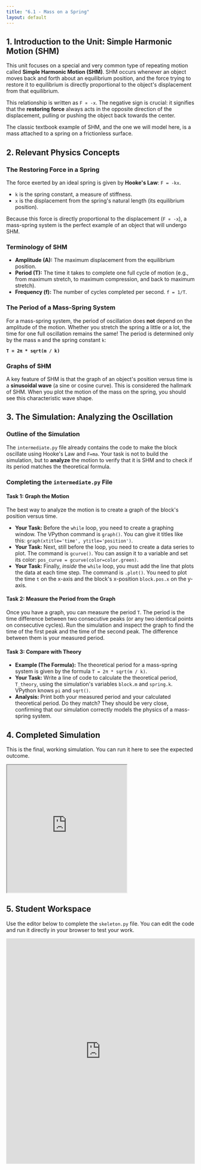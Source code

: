 ```yaml
---
title: "6.1 - Mass on a Spring"
layout: default
---
```



## 1. Introduction to the Unit: Simple Harmonic Motion (SHM)

This unit focuses on a special and very common type of repeating motion called **Simple Harmonic Motion (SHM)**. SHM occurs whenever an object moves back and forth about an equilibrium position, and the force trying to restore it to equilibrium is directly proportional to the object's displacement from that equilibrium.

This relationship is written as `F ∝ -x`. The negative sign is crucial: it signifies that the **restoring force** always acts in the opposite direction of the displacement, pulling or pushing the object back towards the center.

The classic textbook example of SHM, and the one we will model here, is a mass attached to a spring on a frictionless surface.

## 2. Relevant Physics Concepts

### The Restoring Force in a Spring

The force exerted by an ideal spring is given by **Hooke's Law**: `F = -kx`.
-   `k` is the spring constant, a measure of stiffness.
-   `x` is the displacement from the spring's natural length (its equilibrium position).

Because this force is directly proportional to the displacement (`F ∝ -x`), a mass-spring system is the perfect example of an object that will undergo SHM.

### Terminology of SHM

-   **Amplitude (A):** The maximum displacement from the equilibrium position.
-   **Period (T):** The time it takes to complete one full cycle of motion (e.g., from maximum stretch, to maximum compression, and back to maximum stretch).
-   **Frequency (f):** The number of cycles completed per second. `f = 1/T`.

### The Period of a Mass-Spring System

For a mass-spring system, the period of oscillation does **not** depend on the amplitude of the motion. Whether you stretch the spring a little or a lot, the time for one full oscillation remains the same! The period is determined only by the mass `m` and the spring constant `k`:

**`T = 2π * sqrt(m / k)`**

### Graphs of SHM

A key feature of SHM is that the graph of an object's position versus time is a **sinusoidal wave** (a sine or cosine curve). This is considered the hallmark of SHM. When you plot the motion of the mass on the spring, you should see this characteristic wave shape.

## 3. The Simulation: Analyzing the Oscillation

### Outline of the Simulation

The `intermediate.py` file already contains the code to make the block oscillate using Hooke's Law and `F=ma`. Your task is not to build the simulation, but to **analyze** the motion to verify that it is SHM and to check if its period matches the theoretical formula.

### Completing the `intermediate.py` File

#### **Task 1: Graph the Motion**

The best way to analyze the motion is to create a graph of the block's position versus time.

- **Your Task:** Before the `while` loop, you need to create a graphing window. The VPython command is `graph()`. You can give it titles like this: `graph(xtitle='time', ytitle='position')`.
- **Your Task:** Next, still before the loop, you need to create a data series to plot. The command is `gcurve()`. You can assign it to a variable and set its color: `pos_curve = gcurve(color=color.green)`.
- **Your Task:** Finally, *inside* the `while` loop, you must add the line that plots the data at each time step. The command is `.plot()`. You need to plot the time `t` on the x-axis and the block's x-position `block.pos.x` on the y-axis.

#### **Task 2: Measure the Period from the Graph**

Once you have a graph, you can measure the period `T`. The period is the time difference between two consecutive peaks (or any two identical points on consecutive cycles). Run the simulation and inspect the graph to find the time of the first peak and the time of the second peak. The difference between them is your measured period.

#### **Task 3: Compare with Theory**

- **Example (The Formula):** The theoretical period for a mass-spring system is given by the formula `T = 2π * sqrt(m / k)`.
- **Your Task:** Write a line of code to calculate the theoretical period, `T_theory`, using the simulation's variables `block.m` and `spring.k`. VPython knows `pi` and `sqrt()`.
- **Analysis:** Print both your measured period and your calculated theoretical period. Do they match? They should be very close, confirming that our simulation correctly models the physics of a mass-spring system.

## 4. Completed Simulation

This is the final, working simulation. You can run it here to see the expected outcome.

<iframe src="https://glowscript.org/#/user/cglenz/folder/APSimulations/program/6.1-complete.py" width="320" height="340"></iframe>

## 5. Student Workspace

Use the editor below to complete the `skeleton.py` file. You can edit the code and run it directly in your browser to test your work.

<iframe src="https://trinket.io/embed/glowscript/365551f9167c" width="100%" height="600" frameborder="0" marginwidth="0" marginheight="0" allowfullscreen></iframe>